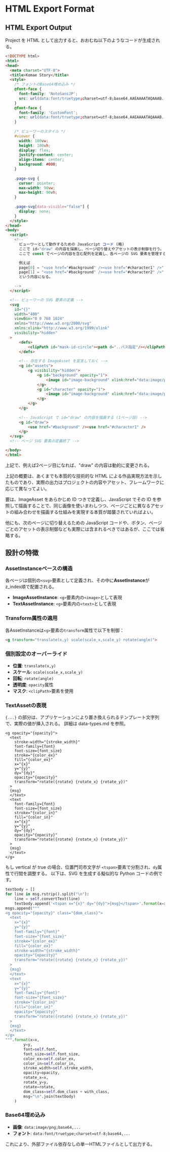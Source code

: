 # HTML Export Format

## HTML Export Output

Project を HTML として出力すると、おおむね以下のようなコードが生成される。

```html
<!DOCTYPE html>
<html>
<head>
  <meta charset="UTF-8">
  <title>Komae Story</title>
  <style>
    /* フォントのBase64埋め込み */
    @font-face {
      font-family: 'NotoSansJP';
      src: url(data:font/truetype;charset=utf-8;base64,AAEAAAATAQAAAB...);
    }
    @font-face {
      font-family: 'CustomFont';
      src: url(data:font/truetype;charset=utf-8;base64,AAEAAAATAQAAAB...);
    }
    
    /* ビューワーのスタイル */
    #viewer {
      width: 100vw;
      height: 100vh;
      display: flex;
      justify-content: center;
      align-items: center;
      background: #000;
    }
    
    .page-svg {
      cursor: pointer;
      max-width: 90vw;
      max-height: 90vh;
    }
    
    .page-svg[data-visible="false"] {
      display: none;
    }
  </style>
</head>
<body>
  <script>
    <!--
      ビューワーとして動作するための JavaScript コード (略)
      ここで id="draw" の内容を描画し、ページ切り替えやアセットの表示制御を行う。
      ここで const でページの内容を含む配列を定義し、各ページの SVG 要素を管理する。

      例えば
      page[0] = "<use href="#background" /><use href="#character1" />"
      page[1] = "<use href="#background" /><use href="#character2" />"
      という内容になる。

    -->
  </script>

  <!-- ビューワーの SVG 要素の定義 -->
  <svg
    id="{}"
    width="400"
    viewBox="0 0 768 1024"
    xmlns="http://www.w3.org/2000/svg"
    xmlns:xlink="http://www.w3.org/1999/xlink"
    visibility="hidden"
  >
      <defs>
          <clipPath id="mask-id-circle"><path d="..パス指定"/></clipPath>
      </defs>
  
      <!-- 存在する ImageAsset を宣言しておく -->
      <g id="assets">
          <g visibility="hidden">
              <g id="background" opacity="1">
                  <image id="image-background" xlink:href="data:image/png;base64,ABCDEFG..." width="768" height="1024" x="0" y="0" clip-path="url(#mask-id-circle)" />
              </g>
              <g id="character" opacity="1">
                  <image id="image-background" xlink:href="data:image/png;base64,ABCDEFG..." width="768" height="1024" x="0" y="0" clip-path="url(#mask-id-circle)" />
              </g>
          </g>
      </g>
  
      <!-- JavaScript で id="draw" の内容を描画する (1ページ目) -->
      <g id="draw">
          <use href="#background" /><use href="#character1" />
      </g>
  </svg>
  <!-- ページ SVG 要素の定義終了 -->

</body>
</html>
```

上記で、例えば2ページ目になれば、"draw" の内容は動的に変更される。

上記の概要は、あくまでも本質的な技術的な HTML による作品実現方法を示したものであり、実際の出力はプロジェクトの内容やアセット、フレームワークに応じて異なってよい。

要は、ImageAsset をあらかじめ ID つきで定義し、JavaScript でその ID を参照して描画することで、同じ画像を使いまわしつつ、ページごとに異なるアセットの組み合わせを描画する仕組みを実現する本質が踏襲されていればよい。

他にも、次のページに切り替えるための JavaScript コードや、ボタン、ページごとのアセットの表示制御なども実際には含まれるべきではあるが、ここでは省略する。


## 設計の特徴

### AssetInstanceベースの構造

各ページは個別の`<svg>`要素として定義され、その中に**AssetInstance**がz_index順で配置される。

- **ImageAssetInstance**: `<g>`要素内の`<image>`として表現
- **TextAssetInstance**: `<g>`要素内の`<text>`として表現

### Transform属性の適用

各AssetInstanceは`<g>`要素の`transform`属性で以下を制御：

```html
<g transform="translate(x,y) scale(scale_x,scale_y) rotate(angle)">
```

### 個別設定のオーバーライド

- **位置**: `translate(x,y)`
- **スケール**: `scale(scale_x,scale_y)`  
- **回転**: `rotate(angle)`
- **透明度**: `opacity`属性
- **マスク**: `<clipPath>`要素を使用

### TextAssetの表現

`{...}` の部分は、アプリケーションにより置き換えられるテンプレート文字列で、実際の値が挿入される。
詳細は data-types.md を参照。

```
<g opacity="{opacity}">
  <text
    stroke-width="{stroke_width}"
    font-family={font}
    font-size={font_size}
    stroke="{color_ex}"
    fill="{color_ex}"
    x="{x}"
    y="{y}"
    dy="{dy}"
    opacity="{opacity}"
    transform="rotate({rotate} {rotate_x} {rotate_y})"
  >
  {msg}
  </text>
  <text
    font-family={font}
    font-size={font_size}
    stroke="{color_in}"
    fill="{color_in}"
    x="{x}"
    y="{y}"
    dy="{dy}"
    opacity="{opacity}"
    transform="rotate({rotate} {rotate_x} {rotate_y})"
  >
  {msg}
  </text>
</g>
```

もし vertical が true の場合、位置門司市文字が
`<tspan>`要素で分割され、`dy`属性で行間を調整する。
以下は、SVG を生成する擬似的な Python コードの例です。

```python
textbody = []
for line in msg.rstrip().split("\n"):
    line = self.convertText(line)
    textbody.append('<tspan x="{x}" dy="{dy}">{msg}</tspan>'.format(x=x, dy=self.font_size + self.leading, msg=line))
msgs.append("""
<g opacity="{opacity}" class="{dom_class}">
  <text
    x="{x}"
    y="{y}"
    font-family="{font}"
    font-size="{font_size}"
    stroke="{color_ex}"
    fill="{color_ex}"
    stroke-width="{stroke_width}"
    opacity="{opacity}"
    transform="rotate({rotate} {rotate_x} {rotate_y})"
  >
  {msg}
  </text>
  <text
    x="{x}"
    y="{y}"
    font-family="{font}"
    font-size="{font_size}"
    stroke="{color_in}"
    fill="{color_in}"
    opacity="{opacity}"
    transform="rotate({rotate} {rotate_x} {rotate_y})"
  >
  {msg}
  </text>
</g>
""".format(x=x,
        y=y,
        font=self.font,
        font_size=self.font_size,
        color_ex=self.color_ex,
        color_in=self.color_in,
        stroke_width=self.stroke_width,
        opacity=opacity,
        rotate_x=x,
        rotate_y=y,
        rotate=rotate,
        dom_class=self.dom_class + with_class,
        msg="\n".join(textbody)
    )
```

### Base64埋め込み

- **画像**: `data:image/png;base64,...`
- **フォント**: `data:font/truetype;charset=utf-8;base64,...`

これにより、外部ファイル依存なしの単一HTMLファイルとして出力する。
